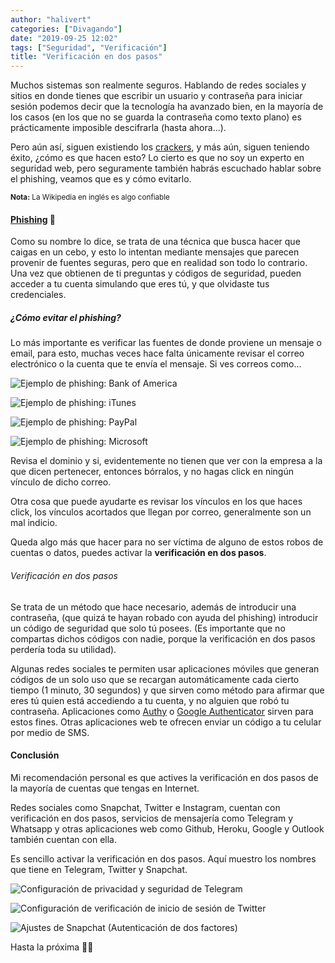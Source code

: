 ```yaml
---
author: "halivert"
categories: ["Divagando"]
date: "2019-09-25 12:02"
tags: ["Seguridad", "Verificación"]
title: "Verificación en dos pasos"
---
```


Muchos sistemas son realmente seguros. Hablando de redes sociales y sitios en
donde tienes que escribir un usuario y contraseña para iniciar sesión podemos
decir que la tecnología ha avanzado bien, en la mayoría de los casos (en los
que no se guarda la contraseña como texto plano) es prácticamente imposible
descifrarla (hasta ahora...).

<!-- Seguir leyendo -->

Pero aún así, siguen existiendo los [crackers][1], y más aún, siguen teniendo
éxito, ¿cómo es que hacen esto? Lo cierto es que no soy un experto en
seguridad web, pero seguramente también habrás escuchado hablar sobre el
phishing, veamos que es y cómo evitarlo.

<small>

**Nota:** La Wikipedia en inglés es algo confiable

</small>

#### [Phishing][2] 🎣

Como su nombre lo dice, se trata de una técnica que busca hacer que caigas en
un cebo, y esto lo intentan mediante mensajes que parecen provenir de fuentes
seguras, pero que en realidad son todo lo contrario.
Una vez que obtienen de ti preguntas y códigos de seguridad, pueden acceder a
tu cuenta simulando que eres tú, y que olvidaste tus credenciales.

##### ¿Cómo evitar el phishing?

Lo más importante es verificar las fuentes de donde proviene un mensaje o
email, para esto, muchas veces hace falta únicamente revisar el correo
electrónico o la cuenta que te envía el mensaje. Si ves correos como...

<div class="flex gap-3 mb-4">
  <div class="flex-1">

![Ejemplo de phishing: Bank of America](../../assets/img/2019-09-two-step-verification/phishing1.png)

  </div>
  <div class="flex-1">

![Ejemplo de phishing: iTunes](../../assets/img/2019-09-two-step-verification/phishing2.png)

  </div>
</div>

<div class="flex gap-3 mb-4">
  <div class="flex-1">

![Ejemplo de phishing: PayPal](../../assets/img/2019-09-two-step-verification/phishing3.png)

  </div>
  <div class="flex-1">

![Ejemplo de phishing: Microsoft](../../assets/img/2019-09-two-step-verification/phishing4.png)

  </div>
</div>

Revisa el dominio y si, evidentemente no tienen que ver con la empresa a la
que dicen pertenecer, entonces bórralos, y no hagas click en ningún vínculo de
dicho correo.

Otra cosa que puede ayudarte es revisar los vínculos en los que haces click,
los vínculos acortados que llegan por correo, generalmente son un mal indicio.

Queda algo más que hacer para no ser víctima de alguno de estos robos de
cuentas o datos, puedes activar la **verificación en dos pasos**.

###### Verificación en dos pasos

Se trata de un método que hace necesario, además de introducir una contraseña,
(que quizá te hayan robado con ayuda del phishing) introducir un código de
seguridad que solo tú posees. (Es importante que no compartas dichos códigos
con nadie, porque la verificación en dos pasos perdería toda su utilidad).

Algunas redes sociales te permiten usar aplicaciones móviles que generan
códigos de un solo uso que se recargan automáticamente cada cierto tiempo (1
minuto, 30 segundos) y que sirven como método para afirmar que eres tú quien
está accediendo a tu cuenta, y no alguien que robó tu contraseña. Aplicaciones
como [Authy][3] o [Google Authenticator][4] sirven para estos fines. Otras
aplicaciones web te ofrecen enviar un código a tu celular por medio de SMS.

#### Conclusión

Mi recomendación personal es que actives la verificación en dos pasos de la
mayoría de cuentas que tengas en Internet.

Redes sociales como Snapchat, Twitter e Instagram, cuentan con verificación en
dos pasos, servicios de mensajería como Telegram y Whatsapp y otras
aplicaciones web como Github, Heroku, Google y Outlook también cuentan con
ella.

Es sencillo activar la verificación en dos pasos. Aquí muestro los nombres que
tiene en Telegram, Twitter y Snapchat.

<div class="flex gap-3 page-break-before mb-4">
  <div class="flex-1">

![Configuración de privacidad y seguridad de Telegram](../../assets/img/2019-09-two-step-verification/telegram-2fa.png)

  </div>
  <div class="flex-1">

![Configuración de verificación de inicio de sesión de Twitter](../../assets/img/2019-09-two-step-verification/twitter-2fa.png)

  </div>
  <div class="flex-1">

![Ajustes de Snapchat (Autenticación de dos factores)](../../assets/img/2019-09-two-step-verification/snapchat-2fa.png)

  </div>
</div>

Hasta la próxima 👋🏽

[1]: https://dle.rae.es/?id=BBnPPfB
[2]: https://en.wikipedia.org/wiki/Phishing
[3]: https://authy.com
[4]: https://play.google.com/store/apps/details?id=com.google.android.apps.authenticator2
